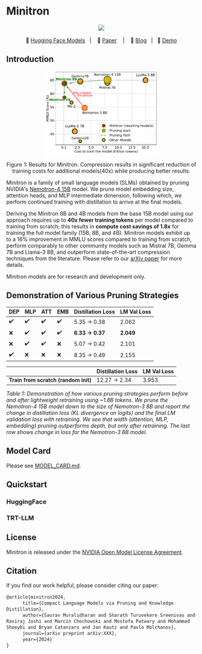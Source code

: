 # Minitron

<p align="center">
<img src="https://www.sauravm.com/assets/img/minitron.png"  width="256">
</p>
<p align="center">
        🤗 <a href="">Hugging Face Models</a>&nbsp&nbsp | &nbsp&nbsp 📄 <a href="">Paper</a> &nbsp&nbsp | &nbsp&nbsp 📜 <a href="">Blog</a> &nbsp | &nbsp 💬 <a href="">Demo</a>
</p>


## Introduction

<div style="text-align: center;">
  <img src="images/minitron.png" alt="Sample Image" width="300"/>
  <p>Figure 1: Results for Minitron. Compression results in significant reduction of training costs for additional models(40x) while producing better results.</p>
</div>

Minitron is a family of small language models (SLMs) obtained by pruning NVIDIA's [Nemotron-4 15B]() model. We prune model embedding size, attention heads, and MLP intermediate dimension, following which, we perform continued training with distillation to arrive at the final models.

Deriving the Minitron 8B and 4B models from the base 15B model using our approach requires up to **40x fewer training tokens** per model compared to training from scratch; this results in **compute cost savings of 1.8x** for training the full model family (15B, 8B, and 4B). Minitron models exhibit up to a 16% improvement in MMLU scores compared to training from scratch, perform comparably to other community models such as Mistral 7B, Gemma 7B and Llama-3 8B, and outperform state-of-the-art compression techniques from the literature. Please refer to our [arXiv paper]() for more details.

Minitron models are for research and development only.

## Demonstration of Various Pruning Strategies

| DEP | MLP | ATT | EMB | Distillation Loss | LM Val Loss |
|-----|-----|-----|-----|-------------------|-------------|
| ✔️  | ✔️  | ✔️  | ✔️  | 5.35 → 0.38       | 2.062       |
| ❌  | ✔️  | ✔️  | ✔️  | **6.33 → 0.37**   | **2.049**   |
| ❌  | ✔️  | ✔️  | ❌  | 5.07 → 0.42       | 2.101       |
| ✔️  | ❌  | ❌  | ❌  | 8.35 → 0.49       | 2.155       |

||Distillation Loss|LM Val Loss|
|-|-|-|
| **Train from scratch (random init)** | 12.27 → 2.34 | 3.953 |
*Table 1: Demonstration of how various pruning strategies perform before and after lightweight retraining using ~1.8B tokens. We prune the Nemotron-4 15B model down to the size of Nemotron-3 8B and report the change in distillation loss (KL divergence on logits) and the final LM validation loss with retraining. We see that width (attention, MLP, embedding) pruning outperforms depth, but only after retraining. The last row shows change in loss for the Nemotron-3 8B model.*

## Model Card
Please see [MODEL_CARD.md](MODEL_CARD.md).

## Quickstart

### HuggingFace

### TRT-LLM

## License

Minitron is released under the [NVIDIA Open Model License Agreement](https://developer.download.nvidia.com/licenses/nvidia-open-model-license-agreement-june-2024.pdf).

## Citation

If you find our work helpful, please consider citing our paper:
```
@article{minitron2024,
      title={Compact Language Models via Pruning and Knowledge Distillation}, 
      author={Saurav Muralidharan and Sharath Turuvekere Sreenivas and Raviraj Joshi and Marcin Chochowski and Mostofa Patwary and Mohammad Shoeybi and Bryan Catanzaro and Jan Kautz and Pavlo Molchanov},
      journal={arXiv preprint arXiv:XXX},
      year={2024}
}
```
